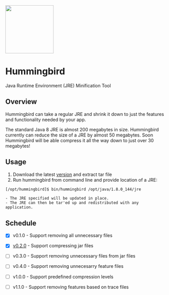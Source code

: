 <img src="https://s-media-cache-ak0.pinimg.com/originals/74/14/c9/7414c9138964f7ad1953a58ec71271f8.jpg" width="150">

# Hummingbird
Java Runtime Environment (JRE) Minification Tool

## Overview
Hummingbird can take a regular JRE and shrink it down to just the features and functionality needed by your app.  

The standard Java 8 JRE is almost 200 megabytes in size.  Hummingbird currently can reduce the size of a JRE by almost 50 megabytes.  Soon Hummingbird will be able compress it all the way down to just over 30 megabytes!

## Usage
  
  1. Download the latest [version](https://github.com/abrayall/hummingbird/releases/download/v0.2.0/hummingbird.tar) and extract tar file
  2. Run hummingbird from command line and provide location of a JRE:
  ```sh
  [/opt/hummingbird]$ bin/hummingbird /opt/java/1.8.0_144/jre
  ```
  
    - The JRE specified will be updated in place.  
    - The JRE can then be tar'ed up and redistributed with any application.
  
## Schedule
  - [x] v0.1.0 - Support removing all unnecessary files
  - [x] [v0.2.0](https://github.com/abrayall/hummingbird/releases/download/v0.2.0/hummingbird.tar) - Support compressing jar files
  - [ ] v0.3.0 - Support removing unnecessary files from jar files
  - [ ] v0.4.0 - Support removing unnecesarry feature files
  - [ ] v1.0.0 - Support predefined compression levels
  - [ ] v1.1.0 - Support removing features based on trace files


